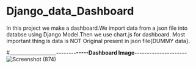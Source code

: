 # Django_data_Dashboard
In this project we make a dashboard.We import data from a json file into databse using Django Model.Then we use chart.js for dashboard.
Most important thing is data is NOT Original present in json file{DUMMY data}.

#_____________________________________________-------------Dashboard Image---------------------__________________________
![Screenshot (874)](https://github.com/waquar-az/Django_data_Dashboard/assets/106869966/9d0c0425-fb26-4bb9-94be-1ec039cb5b8f)
